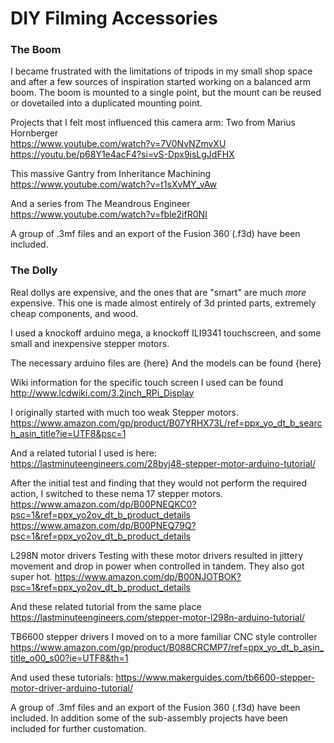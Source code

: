 # DIY Filming Accessories

### The Boom
I became frustrated with the limitations of tripods in my small shop space and after a few sources of inspiration started working on a balanced arm boom.
The boom is mounted to a single point, but the mount can be reused or dovetailed into a duplicated mounting point.

Projects that I felt most influenced this camera arm:
Two from Marius Hornberger  
https://www.youtube.com/watch?v=7V0NvNZmvXU
https://youtu.be/p68Y1e4acF4?si=vS-Dpx9isLgJdFHX

This massive Gantry from Inheritance Machining  
https://www.youtube.com/watch?v=t1sXvMY_vAw

And a series from The Meandrous Engineer  
https://www.youtube.com/watch?v=fble2ifR0NI

A group of .3mf files and an export of the Fusion 360 (.f3d) have been included.

### The Dolly
Real dollys are expensive, and the ones that are "smart" are much _more_ expensive.
This one is made almost entirely of 3d printed parts, extremely cheap components, and wood.

I used a knockoff arduino mega, a knockoff ILI9341 touchscreen, and some small and inexpensive stepper motors.


The necessary arduino files are {here}
And the models can be found {here}

Wiki information for the specific touch screen I used can be found  
http://www.lcdwiki.com/3.2inch_RPi_Display

I originally started with much too weak Stepper motors.  
https://www.amazon.com/gp/product/B07YRHX73L/ref=ppx_yo_dt_b_search_asin_title?ie=UTF8&psc=1

And a related tutorial I used is here:  
https://lastminuteengineers.com/28byj48-stepper-motor-arduino-tutorial/

After the initial test and finding that they would not perform the required action, I switched to these nema 17 stepper motors.  
https://www.amazon.com/dp/B00PNEQKC0?psc=1&ref=ppx_yo2ov_dt_b_product_details  
https://www.amazon.com/dp/B00PNEQ79Q?psc=1&ref=ppx_yo2ov_dt_b_product_details

L298N motor drivers
Testing with these motor drivers resulted in jittery movement and drop in power when controlled in tandem.
They also got super hot.
https://www.amazon.com/dp/B00NJOTBOK?psc=1&ref=ppx_yo2ov_dt_b_product_details

And these related tutorial from the same place  
https://lastminuteengineers.com/stepper-motor-l298n-arduino-tutorial/

TB6600 stepper drivers
I moved on to a more familiar CNC style controller
https://www.amazon.com/gp/product/B088CRCMP7/ref=ppx_yo_dt_b_asin_title_o00_s00?ie=UTF8&th=1

And used these tutorials:
https://www.makerguides.com/tb6600-stepper-motor-driver-arduino-tutorial/

A group of .3mf files and an export of the Fusion 360 (.f3d) have been included.
In addition some of the sub-assembly projects have been included for further customation.
